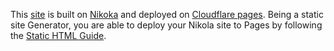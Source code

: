 This [site](https://nikola-pages.pages.dev/) is built on [Nikoka](https://getnikola.com/) and deployed on [Cloudflare pages](https://pages.cloudflare.com/). Being a static site Generator, you are able to deploy your Nikola site to Pages by following the [Static HTML Guide](https://developers.cloudflare.com/pages/framework-guides/deploy-anything/).

